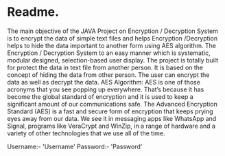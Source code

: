 Readme.
========

The main objective of the JAVA Project on Encryption / Decryption System is to
encrypt the data of simple text files and helps Encryption /Decryption helps to hide the data important to another form using AES algorithm. The Encryption / Decryption System to an easy manner which is systematic, modular designed, selection-based user display. The project is totally built for protect the data in text file from another person.
It is based on the concept of hiding the data from other person. The user can encrypt the data as well as decrypt the data.
AES Algorithm:
AES is one of those acronyms that you see popping up everywhere. That’s because it has become the global standard of encryption and it is used to keep a significant amount of our communications safe. The Advanced Encryption Standard (AES) is a fast and secure form of encryption that keeps prying eyes away from our data. We see it in messaging apps like WhatsApp and Signal, programs like VeraCrypt and WinZip, in a range of hardware and a variety of other technologies that we use all of the time.

Username:- 'Username'
Password:- 'Password'
